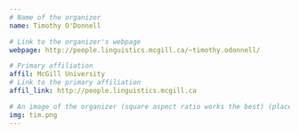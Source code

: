 ```yaml
---
# Name of the organizer
name: Timothy O'Donnell

# Link to the organizer's webpage
webpage: http://people.linguistics.mcgill.ca/~timothy.odonnell/

# Primary affiliation
affil: McGill University
# Link to the primary affiliation
affil_link: http://people.linguistics.mcgill.ca

# An image of the organizer (square aspect ratio works the best) (place in the `assets/img/organizers` directory)
img: tim.png
---
```


